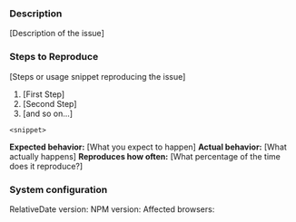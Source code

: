 ### Description

[Description of the issue]

### Steps to Reproduce

[Steps or usage snippet reproducing the issue]

1. [First Step]
2. [Second Step]
3. [and so on...]

```
<snippet>
```

**Expected behavior:** [What you expect to happen]
**Actual behavior:** [What actually happens]
**Reproduces how often:** [What percentage of the time does it reproduce?]

### System configuration

RelativeDate version:
NPM version:
Affected browsers:
